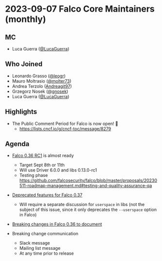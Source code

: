 # 2023-09-07 Falco Core Maintainers (monthly)

## MC

- Luca Guerra ([@LucaGuerra](https://github.com/LucaGuerra))

## Who Joined

- Leonardo Grasso ([@leogr](https://github.com/leogr))
- Mauro Moltrasio ([@molter73](https://github.com/molter73))
- Andrea Terzolo ([Andreagit97](https://github.com/Andreagit97))
- Grzegorz Nosek ([@gnosek](https://github.com/gnosek))
- Luca Guerra ([@LucaGuerra](https://github.com/LucaGuerra))

## Highlights

- The Public Comment Period for Falco is now open! 🥳
    - https://lists.cncf.io/g/cncf-toc/message/8279

## Agenda

- [Falco 0.36 RC1](https://github.com/falcosecurity/falco/issues/2750) is almost ready
    - Target Sept 8th or 11th
    - Will use Driver 6.0.0 and libs 0.13.0-rc1
    - Testing phase https://github.com/falcosecurity/falco/blob/master/proposals/20230511-roadmap-management.md#testing-and-quality-assurance-qa

- [Deprecated features for Falco 0.37](https://github.com/falcosecurity/falco/issues/2763)
    - Will require a separate discussion for `userspace` in libs (not the subject of this issue, since it only deprecates the `--userspace` option in Falco)

- [Breaking changes in Falco 0.36 to document](https://github.com/falcosecurity/falco/issues/2788)

- Breaking change communication
    - Slack message
    - Mailing list message
    - At any time prior to release
